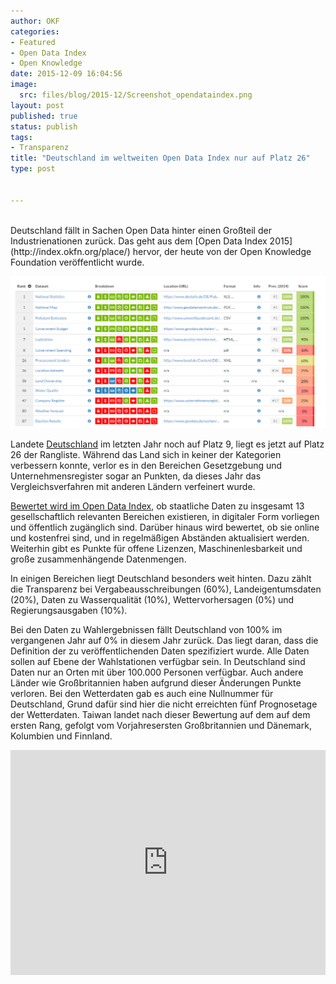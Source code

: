 ```yaml
---
author: OKF
categories:
- Featured
- Open Data Index
- Open Knowledge
date: 2015-12-09 16:04:56
image:
  src: files/blog/2015-12/Screenshot_opendataindex.png
layout: post
published: true
status: publish
tags:
- Transparenz
title: "Deutschland im weltweiten Open Data Index nur auf Platz 26"
type: post


---
```

<br>
Deutschland fällt in Sachen Open Data hinter einen Großteil der Industrienationen zurück. Das geht aus dem [Open Data Index 2015](http://index.okfn.org/place/) hervor, der heute von der Open Knowledge Foundation veröffentlicht wurde.

![image](files/blog/2015-12/Screenshot_opendataindex.png)

Landete [Deutschland](http://index.okfn.org/place/germany/) im letzten Jahr noch auf Platz 9, liegt es jetzt auf Platz 26 der Rangliste. Während das Land sich in keiner der Kategorien verbessern konnte, verlor es in den Bereichen Gesetzgebung und Unternehmensregister sogar an Punkten, da dieses Jahr das Vergleichsverfahren mit anderen Ländern verfeinert wurde.

[Bewertet wird im Open Data Index](http://2015.index.okfn.org/methodology/), ob staatliche Daten zu insgesamt 13 gesellschaftlich relevanten Bereichen existieren, in digitaler Form vorliegen und öffentlich zugänglich sind. Darüber hinaus wird bewertet, ob sie online und kostenfrei sind, und in regelmäßigen Abständen aktualisiert werden. Weiterhin gibt es Punkte für offene Lizenzen, Maschinenlesbarkeit und große zusammenhängende Datenmengen.

In einigen Bereichen liegt Deutschland besonders weit hinten. Dazu zählt die Transparenz bei Vergabeausschreibungen (60%), Landeigentumsdaten (20%), Daten zu Wasserqualität (10%), Wettervorhersagen (0%) und Regierungsausgaben (10%).

Bei den Daten zu Wahlergebnissen fällt Deutschland von 100% im vergangenen Jahr auf 0% in diesem Jahr zurück. Das liegt daran, dass die Definition der zu veröffentlichenden Daten spezifiziert wurde. Alle Daten sollen auf Ebene der Wahlstationen verfügbar sein. In Deutschland sind Daten nur an Orten mit über 100.000 Personen verfügbar. Auch andere Länder wie Großbritannien haben aufgrund dieser Änderungen Punkte verloren. Bei den Wetterdaten gab es auch eine Nullnummer für Deutschland, Grund dafür sind hier die nicht erreichten fünf Prognosetage der Wetterdaten. 
Taiwan landet nach dieser Bewertung auf dem auf dem ersten Rang, gefolgt vom Vorjahresersten Großbritannien und Dänemark, Kolumbien und Finnland. 

<iframe width="100%" height="360px" src="http://index.okfn.org/vis/map/embed/?embed_width=100%&embed_height=360px&filter_year=2015&filter_dataset=all&panel_tools=false&panel_share=false&embed_title=Germany ; 2015&map_place=de" frameBorder="0"></iframe>
